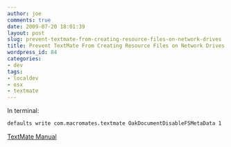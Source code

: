 ```yaml
---
author: joe
comments: true
date: 2009-07-20 18:01:39
layout: post
slug: prevent-textmate-from-creating-resource-files-on-network-drives
title: Prevent TextMate From Creating Resource Files on Network Drives
wordpress_id: 84
categories:
- dev
tags:
- localdev
- osx
- textmate
---
```


In terminal:

```bash
defaults write com.macromates.textmate OakDocumentDisableFSMetaData 1
```

[TextMate Manual](http://manual.macromates.com/en/expert_preferences.html)
